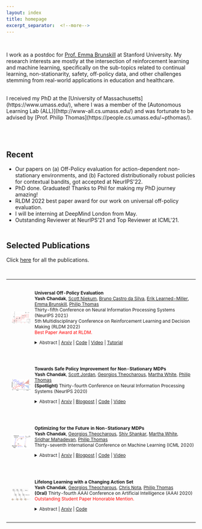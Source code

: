 ```yaml
---
layout: index
title: homepage
excerpt_separator:  <!--more-->
---
```


<style>

table {
  margin-bottom: 1rem;
  width: 100%;
  font-size: 85%;
  border: 0px solid $border-color;
  border-collapse: collapse;
}

td,
th {
  padding: 1rem .25rem;
  border: 0px solid $border-color;
}

th {
  text-align: left;
}

tbody tr:nth-child(odd) td,
tbody tr:nth-child(odd) th {
  background-color: transparent;
}

paper {
 color: #; 
 font-weight:bold;
}

</style>


<br>

<!--<img align="left" width=150px src="/images/dp.jpg"> -->

I work as a postdoc for [Prof. Emma Brunskill](https://cs.stanford.edu/people/ebrun/) at Stanford University. My research interests are mostly at the intersection of reinforcement learning and machine learning, specifically on the sub-topics related to continual learning, non-stationarity, safety, off-policy data, and other challenges stemming from real-world applications in education and healthcare.

<br>
I received my PhD at the [University of Massachusetts](https://www.umass.edu/), where I was a member of the [Autonomous Learning Lab (ALL)](http://www-all.cs.umass.edu/) and was fortunate to be advised by [Prof. Philip Thomas](https://people.cs.umass.edu/~pthomas/).

<br><br>


## Recent

- Our papers on (a) Off-Policy evaluation for action-dependent non-stationary environments, and (b) Factored distributionally robust policies for contextual bandits, got accepted at NeurIPS'22.
- PhD done. Graduated! Thanks to Phil for making my PhD journey amazing!
- RLDM 2022 best paper award for our work on universal off-policy evaluation.
- I will be interning at DeepMind London from May. 
- Outstanding Reviewer at NeurIPS'21 and Top Reviewer at ICML'21.
<br><br>

## Selected Publications
Click [here](/publication) for all the publications.

<br>

<table width="100%" align="center" border="0" cellspacing="0" cellpadding="20">
<tr>
     <td width="14%"  valign="middle">
            <img src="/images/publications/web_UnO.png" alt="UnO" style="vertical-align:middle; width: 80%; margin:0px 10px; border-radius:0%"/> 
     </td>
     <td valign="top" width="85%">
          <p>
              <paper>Universal Off-Policy Evaluation</paper>
              <br>
              <b>Yash Chandak</b>,  
              <a href='https://www.cs.utexas.edu/~sniekum/'>Scott Niekum</a>,
              <a href='https://people.cs.umass.edu/~bsilva/'>Bruno Castro da Silva</a>,
              <a href='https://people.cs.umass.edu/~elm/'>Erik Learned-Miller</a>,
              <a href='https://cs.stanford.edu/people/ebrun/'>Emma Brunskill</a>,
              <a href='https://people.cs.umass.edu/~pthomas/'>Philip Thomas</a>
              <br>
             Thirty-fifth Conference on Neural Information Processing Systems (NeurIPS 2021)
            <br>
            5th Multidisciplinary Conference on Reinforcement Learning and Decision Making (RLDM 2022)
            <br>
              <font color='red'>Best Paper Award at RLDM.</font>
              <details>
                <summary>Abstract  | <a href="https://arxiv.org/abs/2104.12820">Arxiv</a> |  <a href="https://github.com/yashchandak/UnO">Code</a>   | <a href="https://slideslive.com/38967385/universal-offpolicy-evaluation?ref=search-presentations-high+confidence">Video</a> | <a href="https://slideslive.com/38972013/advances-in-highconfidence-offpolicy-evaluation?ref=search-presentations-high+confidence">Tutorial</a>  </summary>            
                  <p class="message">
                   When faced with sequential decision-making problems, it is often useful to be able to predict what would happen if decisions were made using a new policy. Those predictions must often be based on data collected under some previously used decision-making rule. Many previous methods enable such off-policy (or counterfactual) estimation of the expected value of a performance measure called the return. In this paper, we take the first steps towards a universal off-policy estimator (UnO) -- one that provides off-policy estimates and high-confidence bounds for any parameter of the return distribution. We use UnO for estimating and simultaneously bounding the mean, variance, quantiles/median, inter-quantile range, CVaR, and the entire cumulative distribution of returns. Finally, we also discuss Uno's applicability in various settings, including fully observable, partially observable (i.e., with unobserved confounders), Markovian, non-Markovian, stationary, smoothly non-stationary, and discrete distribution shifts. 
                  </p>
              </details>
          </p>  
     </td>
   </tr>
 

   <tr>
     <td width="14%"  valign="middle">
            <img src="/images/publications/SPIN.png" alt="SPIN" style="vertical-align:middle; width: 80%; margin:0px 10px; border-radius:0%"/> 
     </td>
     <td valign="top" width="85%">
          <p>
              <paper>Towards Safe Policy Improvement for Non-Stationary MDPs</paper>
              <br>
              <b>Yash Chandak</b>,
              <a href='https://people.cs.umass.edu/~sjordan/'>Scott Jordan</a>,
              <a href='https://research.adobe.com/person/georgios-theocharous/'>Georgios Theocharous</a>,   
              <a href='https://webdocs.cs.ualberta.ca/~whitem/'>Martha White</a>,   
              <a href='https://people.cs.umass.edu/~pthomas/'>Philip Thomas</a>
              <br>
              <b>(Spotlight)</b> Thirty-fourth Conference on Neural Information Processing Systems (NeurIPS 2020)
              <details>
                <summary>Abstract | <a href="https://arxiv.org/abs/2010.12645">Arxiv</a> |  <a href="/blog/spin">Blogpost</a> |  <a href="https://github.com/ScottJordan/SafePolicyImprovementNonstationary">Code</a> | <a href="https://nips.cc/virtual/2020/public/poster_680390c55bbd9ce416d1d69a9ab4760d.html">Video</a>  </summary>            
                  <p class="message">
                    Many real-world sequential decision-making problems involve critical systems that present both human-life and financial risks. While several works in the past have proposed methods that are safe for deployment, they assume that the underlying problem is stationary. However, many real-world problems of interest exhibit non-stationarity, and when stakes are high, the cost associated with a false stationarity assumption may be unacceptable. Addressing safety in the presence of non-stationarity remains an open question in the literature. We present a type of Seldonian algorithm (Thomas et al., 2019), taking the first steps towards ensuring safety, with high confidence, for smoothly varying non-stationary decision problems, through a synthesis of model-free reinforcement learning algorithms with methods from time-series analysis.
                  </p>
              </details>
          </p>  
     </td>
   </tr>


   <tr>
     <td width="14%"  valign="middle">
            <img src="/images/publications/prognosticator.png" alt="Future" style="vertical-align:middle; width: 80%; margin:0px 10px; border-radius:0%"/> 
     </td>
     <td valign="top" width="85%">
          <p>
              <paper>Optimizing for the Future in Non-Stationary MDPs</paper>
              <br>
              <b>Yash Chandak</b>, 
              <a href='https://research.adobe.com/person/georgios-theocharous/'>Georgios Theocharous</a>,   
              <a href='https://scholar.google.com/citations?user=yK56jugAAAAJ&hl=en'>Shiv Shankar</a>,
              <a href='https://webdocs.cs.ualberta.ca/~whitem/'>Martha White</a>,   
              <a href='https://people.cs.umass.edu/~mahadeva/Site/About_Me.html'>Sridhar Mahadevan</a>,  
              <a href='https://people.cs.umass.edu/~pthomas/'>Philip Thomas</a>
              <br>
              Thirty-seventh International Conference on Machine Learning (ICML 2020)
              <details>
                <summary>Abstract | <a href="https://arxiv.org/abs/2005.08158">Arxiv</a> |  <a href="/blog/prognosticator">Blogpost</a> |  <a href="https://github.com/yashchandak/OptFuture_NSMDP">Code</a> | <a href="https://icml.cc/virtual/2020/poster/6316">Video</a> </summary>            
                  <p class="message">
                    Most reinforcement learning methods are based upon the key assumption that the transition dynamics and reward functions are fixed, that is, the underlying Markov decision process is stationary. However, in many real-world applications, this assumption is violated, and using existing algorithms may result in a performance lag. To proactively search for a good future policy, we present a policy gradient algorithm that maximizes a forecast of future performance. This forecast is obtained by fitting a curve to the counter-factual estimates of policy performance over time, without explicitly modeling the underlying non-stationarity. The resulting algorithm amounts to a non-uniform reweighting of past data, and we observe that minimizing performance over some of the data from past episodes can be beneficial when searching for a policy that maximizes future performance. We show that our algorithm, called Prognosticator, is more robust to non-stationarity than two online adaptation techniques, on three simulated problems motivated by real-world applications. 
                  </p>
              </details>
          </p>  
     </td>
   </tr>


   <tr>
     <td width="14%"  valign="middle">
            <img src="/images/publications/LAICA.png" alt="SAS" style="vertical-align:middle; width: 80%; margin:0px 10px; border-radius:0%"/> 
     </td>
     <td valign="top" width="85%">
          <p>
              <paper>Lifelong Learning with a Changing Action Set</paper>
              <br>
              <b>Yash Chandak</b>, 
              <a href='https://research.adobe.com/person/georgios-theocharous/'>Georgios Theocharous</a>,   
              <a href='https://scholar.google.com/citations?user=clEBNJAAAAAJ&hl=en'>Chris Nota</a>, 
              <a href='https://people.cs.umass.edu/~pthomas/'>Philip Thomas</a>
              <br>
              <b>(Oral)</b> Thirty-fourth AAAI Conference on Artificial Intelligence (AAAI 2020)
              <br>
              <font color='red'>Outstanding Student Paper Honorable Mention.</font>
              <details>
                <summary>Abstract | <a href="https://arxiv.org/abs/1906.01770">Arxiv</a> | <a href="https://github.com/yashchandak/lifelong_changing_actions">Code</a> </summary>             
                  <p class="message">
                    In many real-world sequential decision making problems, the number of available actions (decisions) can vary over time. While problems like catastrophic forgetting, changing transition dynamics, changing rewards functions, etc. have been well-studied in the lifelong learning literature, the setting where the action set changes remains unaddressed. In this paper, we present an algorithm that autonomously adapts to an action set whose size changes over time. To tackle this open problem, we break it into two problems that can be solved iteratively: inferring the underlying, unknown, structure in the space of actions and optimizing a policy that leverages this structure. We demonstrate the efficiency of this approach on large-scale real-world lifelong learning problems. 
                  </p>
              </details>
          </p>  
     </td>
   </tr>


   
</table>

<br>



